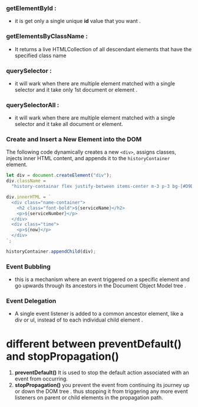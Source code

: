 ### getElementById :
- it is get only a single unique **id** value that you want .
### getElementsByClassName :
- It returns a live HTMLCollection of all descendant elements that have the specified class name 
### querySelector :
- it will wark when there are  multiple element matched with a single selector and it take only 1st document or  element .
### querySelectorAll :
- it will wark when there are  multiple element matched with a single selector and it take all document or  element. 


 
  
### Create and Insert a New Element into the DOM

The following code dynamically creates a new `<div>`, assigns classes, injects inner HTML content, and appends it to the `historyContainer` element.

```js
let div = document.createElement("div");
div.className =
  "history-containar flex justify-between items-center m-3 p-3 bg-[#D9D9D9] rounded-lg";

div.innerHTML = `
  <div class="name-container">
    <h2 class="font-bold">${serviceName}</h2>
    <p>${serviceNumber}</p>
  </div>
  <div class="time">
    <p>${now}</p>
  </div>
`;

historyContainer.appendChild(div);
  ```
    
   

 ### Event Bubbling 
 - this is a mechanism where an event  triggered on a specific  element and go  upwards through its ancestors in the Document Object Model tree .

 ### Event Delegation 
 - A single event listener is added to a common ancestor element, like a div or ul, instead of to each individual child element .

 # different between  preventDefault() and stopPropagation()
 1.  **preventDefault()** It is used to stop the default action associated with an event from occurring.
 2. **stopPropagation()**  you prevent the event from continuing its journey up or down the DOM tree . thus stopping it from triggering any more event listeners on parent or child elements in the propagation path.




